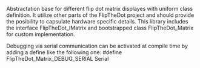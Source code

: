Abstractation base for different flip dot matrix displayes with uniform class definition. It utilize other parts of the FlipTheDot project and should provide the posibility to capsulate hardware specific details.
This library includes the interface FlipTheDot_IMatrix and bootstrapped class FlipTheDot_Matrix for custom implementation.

Debugging via serial communication can be activated at compile time by adding a define like the following one:
#define FlipTheDot_Matrix_DEBUG_SERIAL Serial